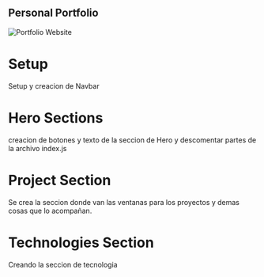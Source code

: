 ## Personal Portfolio

![Portfolio Website](https://i.ibb.co/WgPMpts/image.png)


# Setup

Setup  y creacion de  Navbar


# Hero Sections

creacion de botones y texto de la seccion de Hero  y descomentar partes de  la archivo index.js  

# Project Section

Se crea la seccion donde van las ventanas para los proyectos y demas cosas que lo acompañan.

# Technologies Section

Creando  la seccion de tecnologia